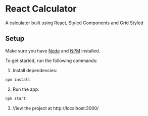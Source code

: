 # React Calculator
A calculator built using React, Styled Components and Grid Styled

## Setup
Make sure you have [Node](https://nodejs.org/en/) and [NPM](https://www.npmjs.com/) installed.

To get started, run the following commands:

1. Install dependencies:
```sh
npm install
```
2. Run the app:
```sh
npm start
```
3. View the project at http://localhost:3000/
